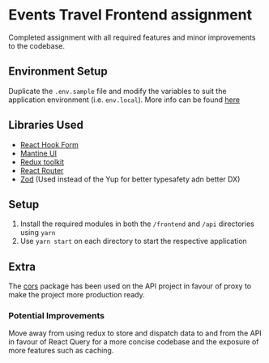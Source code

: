 # Events Travel Frontend assignment

Completed assignment with all required features and minor improvements to the codebase.

## Environment Setup

Duplicate the `.env.sample` file and modify the variables to suit the application environment (i.e. `env.local`). More info can be found [here](https://create-react-app.dev/docs/adding-custom-environment-variables/)

## Libraries Used

- [React Hook Form](https://react-hook-form.com/)
- [Mantine UI](https://mantine.dev/)
- [Redux toolkit](https://redux-toolkit.js.org/)
- [React Router](https://reactrouter.com/en/main)
- [Zod](https://zod.dev/) (Used instead of the Yup for better typesafety adn better DX)

## Setup

1. Install the required modules in both the `/frontend` and `/api` directories using `yarn`
2. Use `yarn start` on each directory to start the respective application

## Extra

The [cors](https://github.com/expressjs/cors) package has been used on the API project in favour of proxy to make the project more production ready.

### Potential Improvements

Move away from using redux to store and dispatch data to and from the API in favour of React Query for a more concise codebase and the exposure of more features such as caching.
